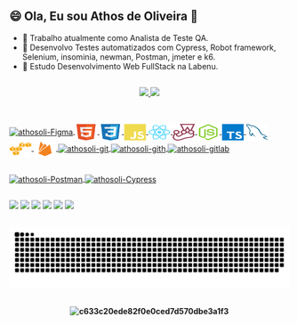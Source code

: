 ## 😄 Ola, Eu sou Athos de Oliveira 👋
- 🔭 Trabalho atualmente como Analista de Teste QA.
- 🔭 Desenvolvo Testes automatizados com Cypress, Robot framework, Selenium, insominia, newman, Postman, jmeter e k6.
- 🌱 Estudo Desenvolvimento Web FullStack na Labenu.

<!--
**athosoli/athosoli** is a ✨ _special_ ✨ repository because its `README.md` (this file) appears on your GitHub profile.

Here are some ideas to get you started:

- 🔭 I’m currently working on ...
- 🌱 I’m currently learning ...
- 👯 I’m looking to collaborate on ...
- 🤔 I’m looking for help with ...
- 💬 Ask me about ...
- 📫 How to reach me: ...
- 😄 Pronouns: ...
- ⚡ Fun fact: ...
-->
##


<div align="center">
  <a href="https://github.com/athosoli">
  <img height="180em" src="https://github-readme-stats.vercel.app/api?username=athosoli&show_icons=true&theme=tokyonight&include_all_commits=true&count_private=true"/>
  <img height="180em" src="https://github-readme-stats.vercel.app/api/top-langs/?username=athosoli&layout=compact&langs_count=7&theme=tokyonight"/>
</div>
  
##
  
<div style="display: inline_block"><br>
  <img align="center" alt="athosoli-Figma" height="30" width="40" src="https://cdn.jsdelivr.net/gh/devicons/devicon/icons/figma/figma-original.svg" />
  <img align="center" alt="athosoli-HTML" height="30" width="40" src="https://raw.githubusercontent.com/devicons/devicon/master/icons/html5/html5-original.svg">
  <img align="center" alt="athosoli-CSS" height="30" width="40" src="https://raw.githubusercontent.com/devicons/devicon/master/icons/css3/css3-original.svg">
  <img align="center" alt="athosoli-Js" height="30" width="40" src="https://raw.githubusercontent.com/devicons/devicon/master/icons/javascript/javascript-plain.svg">
  <img align="center" alt="athosoli-React" height="30" width="40" src="https://raw.githubusercontent.com/devicons/devicon/master/icons/react/react-original.svg">
  <img align="center" alt="athosoli-Jest" height="30" width="40" src="https://raw.githubusercontent.com/devicons/devicon/master/icons/jest/jest-plain.svg">
  <img align="center" alt="athosoli-Node" height="30" width="40" src="https://raw.githubusercontent.com/devicons/devicon/master/icons/nodejs/nodejs-plain.svg">
  <img align="center" alt="athosoli-ts" height="30" width="40" src="https://raw.githubusercontent.com/devicons/devicon/master/icons/typescript/typescript-plain.svg">
  <img align="center" alt="athosoli-mysql" height="30" width="40" src="https://raw.githubusercontent.com/devicons/devicon/master/icons/mysql/mysql-plain.svg">
  <img align="center" alt="athosoli-aws" height="30" width="40" src="https://raw.githubusercontent.com/devicons/devicon/master/icons/amazonwebservices/amazonwebservices-original.svg">
  <img align="center" alt="athosoli-fb" height="30" width="40" src="https://raw.githubusercontent.com/devicons/devicon/master/icons/firebase/firebase-plain.svg">  
  <img align="center" alt="athosoli-git" height="30" width="40" src="https://cdn.jsdelivr.net/gh/devicons/devicon/icons/git/git-original.svg" />
 <img align="center" alt="athosoli-gith" height="30" width="40" src="https://cdn.jsdelivr.net/gh/devicons/devicon/icons/github/github-original.svg" />
    <img align="center" alt="athosoli-gitlab" height="30" width="40" src="https://cdn.jsdelivr.net/gh/devicons/devicon/icons/gitlab/gitlab-original.svg" />
  
 
##
  
  <div>
  <img align="center" alt="athosoli-Postman" src="https://img.shields.io/badge/Postman-FF6C37?style=for-the-badge&logo=Postman&logoColor=white">
  <img align="center" alt="athosoli-Cypress" src="https://img.shields.io/badge/Cypress-17202C?style=for-the-badge&logo=cypress&logoColor=white">
  </div>
  
  
  
 <!-- <img align="right" alt="athosoli-pic" height="150" style="border-radius:50px;" src="https://media.discordapp.net/attachments/639956127056134178/890373478988013628/Publicacoes_Instagram_1_1.png?width=676&height=676"> -->
</div>
  
##

<div> 
 <a href="https://www.linkedin.com/in/athos-de-oliveira-867431165/" target="_blank"><img src="https://img.shields.io/badge/-LinkedIn-%230077B5?style=for-the-badge&logo=linkedin&logoColor=white" target="_blank"></a> 
  <a href="https://www.instagram.com/athosoli/" target="_blank"><img src="https://img.shields.io/badge/-Instagram-%23E4405F?style=for-the-badge&logo=instagram&logoColor=white" target="_blank"></a>
    <a href="https://www.facebook.com/athosgv" target="_blank"><img src="https://img.shields.io/badge/Facebook-1877F2?style=for-the-badge&logo=facebook&logoColor=white" target="_blank"></a>
   <a href="https://api.whatsapp.com/send?phone=5573999035376" target="_blank"><img src="https://img.shields.io/badge/WhatsApp-25D366?style=for-the-badge&logo=whatsapp&logoColor=white" target="_blank"></a>
 <a href="https://t.me/athosoli" target="_blank"><img src="https://img.shields.io/badge/Telegram-2CA5E0?style=for-the-badge&logo=telegram&logoColor=white" target="_blank"></a>
  <a href = "mailto:athos.udk@gmail.com"><img src="https://img.shields.io/badge/Gmail-D14836?style=for-the-badge&logo=gmail&logoColor=white" target="_blank"></a>

##
 
  ![Snake animation](https://github.com/athosoli/athosoli/blob/output/github-contribution-grid-snake.svg)

##

 <h4 align="center">
 
![c633c20ede82f0e0ced7d570dbe3a1f3](https://user-images.githubusercontent.com/70382532/138322189-2db8df52-9dcb-40a0-88a8-c365466bd33d.gif)

</div>
